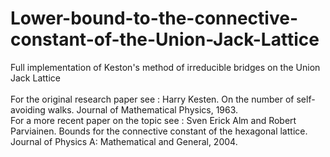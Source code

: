 # Lower-bound-to-the-connective-constant-of-the-Union-Jack-Lattice
Full implementation of Keston's method of irreducible bridges on the Union Jack Lattice <br/>
<br/>
For the original research paper see : Harry Kesten. On the number of self-avoiding walks. Journal of Mathematical Physics,  1963. <br/>
For a more recent paper on the topic see : Sven Erick Alm and Robert Parviainen. Bounds for the connective constant of the hexagonal lattice. Journal of Physics A: Mathematical and General, 2004.
